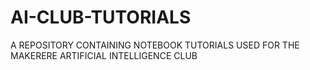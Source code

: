 # AI-CLUB-TUTORIALS

A REPOSITORY CONTAINING NOTEBOOK TUTORIALS USED FOR THE MAKERERE ARTIFICIAL INTELLIGENCE CLUB
